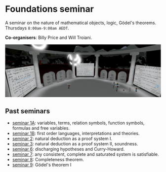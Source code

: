 # Foundations seminar

A seminar on the nature of mathematical objects, logic, Gödel's theorems. Thursdays `8:00am-9:00am AEDT`.

**Co-organisers**: Billy Price and Will Troiani.

![foundations](seminar-foundations-min.png)

## Past seminars

* [seminar 1A](https://youtu.be/2S83EcpCKBY): variables, terms, relation symbols, function symbols, formulas and free variables.
* [seminar 1B](https://youtu.be/hI3WKeaHCkk): first order languages, interpretations and theories.
* [seminar 2](https://youtu.be/BxFr891R2k0): natural deduction as a proof system I.
* [seminar 3](https://youtu.be/sKJ5kbqYBBQ): natural deduction as a proof system II, soundness.
* [seminar 6](https://youtu.be/fpIXJ_X4XDM): discharging hypotheses and Curry-Howard.
* [seminar 7](https://youtu.be/QfNGjmP65Fw): any consistent, complete and saturated system is satisfiable.
* [seminar 8](https://youtu.be/kMhX5f0UN44): Completeness theorem. 
* [seminar 9](https://youtu.be/TRhR88anv3M): Gödel's theorem I

